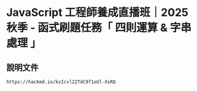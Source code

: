 # JavaScript 工程師養成直播班｜2025 秋季 - 函式刷題任務「 四則運算 & 字串處理 」

## 說明文件
```
https://hackmd.io/kvIcvl22TdC9f1oUl-XsRQ
```
